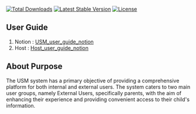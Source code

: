 
<p align="center">

<a href="https://packagist.org/packages/laravel/framework"><img src="https://img.shields.io/packagist/dt/laravel/framework" alt="Total Downloads"></a>
<a href="https://packagist.org/packages/laravel/framework"><img src="https://img.shields.io/packagist/v/laravel/framework" alt="Latest Stable Version"></a>
<a href="https://packagist.org/packages/laravel/framework"><img src="https://img.shields.io/packagist/l/laravel/framework" alt="License"></a>
</p>

## User Guide
1. Notion : <a href="https://xiiaotong.notion.site/xiiaotong/Ukubear-Management-System-a47cd23f8089437e8ca7611a42b02452" alt="notion_usm_guide">USM_user_guide_notion</a>
2. Host : <a href="https://xiiaotong.notion.site/xiiaotong/Ukubear-Management-System-a47cd23f8089437e8ca7611a42b02452" alt="notion_usm_guide">Host_user_guide_notion</a>

## About Purpose
The USM system has a primary objective of providing a comprehensive platform for both internal and external users. The system caters to two main user groups, namely External Users, specifically parents, with the aim of enhancing their experience and providing convenient access to their child's information.
